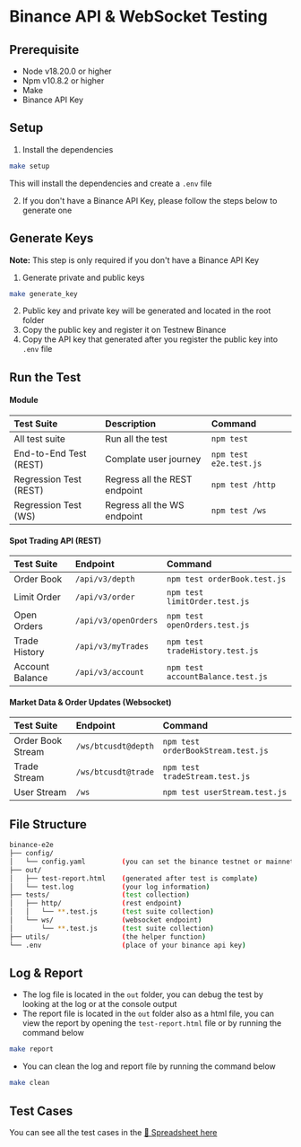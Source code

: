 # Binance API & WebSocket Testing

## Prerequisite
- Node v18.20.0 or higher
- Npm v10.8.2 or higher
- Make
- Binance API Key

## Setup
1. Install the dependencies
```bash
make setup
```
This will install the dependencies and create a `.env` file

2. If you don't have a Binance API Key, please follow the steps below to generate one

## Generate Keys
**Note:** This step is only required if you don't have a Binance API Key
1. Generate private and public keys
```bash
make generate_key
```
2. Public key and private key will be generated and located in the root folder
3. Copy the public key and register it on Testnew Binance
4. Copy the API key that generated after you register the public key into `.env` file

## Run the Test

#### Module

| Test Suite | Description | Command |
|:--|:-|:-|
| All test suite | Run all the test | `npm test` |
| End-to-End Test (REST) | Complate user journey | `npm test e2e.test.js` |
| Regression Test (REST) | Regress all the REST endpoint | `npm test /http` |
| Regression Test (WS) | Regress all the WS endpoint | `npm test /ws` |

#### Spot Trading API (REST)

| Test Suite | Endpoint | Command |
|:--|:-|:-|
| Order Book | `/api/v3/depth` | `npm test orderBook.test.js` |
| Limit Order | `/api/v3/order` | `npm test limitOrder.test.js` |
| Open Orders | `/api/v3/openOrders` | `npm test openOrders.test.js` |
| Trade History | `/api/v3/myTrades` | `npm test tradeHistory.test.js` |
| Account Balance | `/api/v3/account` | `npm test accountBalance.test.js` |

#### Market Data & Order Updates (Websocket)

| Test Suite | Endpoint | Command |
|:--|:-|:-|
| Order Book Stream | `/ws/btcusdt@depth` | `npm test orderBookStream.test.js` |
| Trade Stream | `/ws/btcusdt@trade` | `npm test tradeStream.test.js` |
| User Stream | `/ws` | `npm test userStream.test.js` |

## File Structure
```bash
binance-e2e
├── config/
│   └── config.yaml         (you can set the binance testnet or mainnet host in this file)
├── out/
│   ├── test-report.html    (generated after test is complate)
│   └── test.log            (your log information)
├── tests/                  (test collection)
│   ├── http/               (rest endpoint)
│   │   └── **.test.js      (test suite collection)
│   └── ws/                 (websocket endpoint)
│       └── **.test.js      (test suite collection)
├── utils/                  (the helper function)
└── .env                    (place of your binance api key)
```

## Log & Report
- The log file is located in the `out` folder, you can debug the test by looking at the log or at the console output
- The report file is located in the `out` folder also as a html file, you can view the report by opening the `test-report.html` file or by running the command below
```bash
make report
```
- You can clean the log and report file by running the command below
```bash
make clean
```

## Test Cases
You can see all the test cases in the [📗 Spreadsheet here](https://docs.google.com/spreadsheets/d/1p87PeAzyiTDa2yGU8nvIMQxk_wVkr87xL2BBdh3RsPc/edit?gid=0#gid=0)
